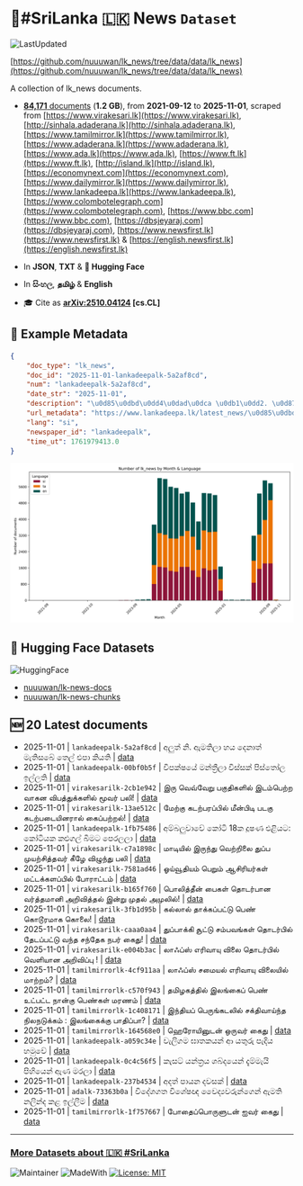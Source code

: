 # 📄#SriLanka 🇱🇰 News `Dataset`

![LastUpdated](https://img.shields.io/badge/last_updated-2025--11--01_12:22:37-green)

[https://github.com/nuuuwan/lk_news/tree/data/data/lk_news](https://github.com/nuuuwan/lk_news/tree/data/data/lk_news)

A collection of lk_news documents.

- [**84,171** documents](https://github.com/nuuuwan/lk_news/tree/data/data/lk_news) (**1.2 GB**), from **2021-09-12** to **2025-11-01**, scraped from [https://www.virakesari.lk](https://www.virakesari.lk), [http://sinhala.adaderana.lk](http://sinhala.adaderana.lk), [https://www.tamilmirror.lk](https://www.tamilmirror.lk), [https://www.adaderana.lk](https://www.adaderana.lk), [https://www.ada.lk](https://www.ada.lk), [https://www.ft.lk](https://www.ft.lk), [http://island.lk](http://island.lk), [https://economynext.com](https://economynext.com), [https://www.dailymirror.lk](https://www.dailymirror.lk), [https://www.lankadeepa.lk](https://www.lankadeepa.lk), [https://www.colombotelegraph.com](https://www.colombotelegraph.com), [https://www.bbc.com](https://www.bbc.com), [https://dbsjeyaraj.com](https://dbsjeyaraj.com), [https://www.newsfirst.lk](https://www.newsfirst.lk) & [https://english.newsfirst.lk](https://english.newsfirst.lk)

- In **JSON**, **TXT** & **🤗 Hugging Face**

- In **සිංහල**, **தமிழ்** & **English**

- 🎓 Cite as **[arXiv:2510.04124](https://arxiv.org/abs/2510.04124) [cs.CL]**

## 📝 Example Metadata

```json
{
    "doc_type": "lk_news",
    "doc_id": "2025-11-01-lankadeepalk-5a2af8cd",
    "num": "lankadeepalk-5a2af8cd",
    "date_str": "2025-11-01",
    "description": "\u0d85\u0dbd\u0dd4\u0dad\u0dca \u0db1\u0dd2. \u0d87\u0db8\u0dad\u0dd2\u0dbd\u0dcf \u0dc4\u0dba \u0daf\u0dd9\u0db1\u0dcf\u0dad\u0dca  \u0db8\u0dd0\u0dad\u0dd2\u0dc3\u0db6\u0dda \u0dad\u0dd9\u0dbd\u0dca \u0d91\u0db4\u0dcf \u0d9a\u0dd2\u0dba\u0dad\u0dd2",
    "url_metadata": "https://www.lankadeepa.lk/latest_news/\u0d85\u0dbd\u0dad-\u0db1-\u0d87\u0db8\u0dad\u0dbd-\u0dc4\u0dba-\u0daf\u0db1\u0dad-\u0db8\u0dad\u0dc3\u0db6-\u0dad\u0dbd-\u0d91\u0db4-\u0d9a\u0dba\u0dad/1-682475",
    "lang": "si",
    "newspaper_id": "lankadeepalk",
    "time_ut": 1761979413.0
}
```

![Chart](https://raw.githubusercontent.com/nuuuwan/lk_news/refs/heads/data/data/lk_news/docs_by_month_and_lang.png)

## 🤗 Hugging Face Datasets

![HuggingFace](https://img.shields.io/badge/-HuggingFace-FDEE21?style=for-the-badge&logo=HuggingFace)

- [nuuuwan/lk-news-docs](https://huggingface.co/datasets/nuuuwan/lk-news-docs)
- [nuuuwan/lk-news-chunks](https://huggingface.co/datasets/nuuuwan/lk-news-chunks)

## 🆕 20 Latest documents

- 2025-11-01 | `lankadeepalk-5a2af8cd` | අලුත් නි. ඇමතිලා හය දෙනාත්  මැතිසබේ තෙල් එපා කියති | [data](https://github.com/nuuuwan/lk_news/tree/data/data/lk_news/2020s/2025/2025-11-01-lankadeepalk-5a2af8cd)
- 2025-11-01 | `lankadeepalk-00bf0b5f` | විපක්ෂයේ මන්ත්‍රීලා  විස්සක් පිස්තෝල ඉල්ලති | [data](https://github.com/nuuuwan/lk_news/tree/data/data/lk_news/2020s/2025/2025-11-01-lankadeepalk-00bf0b5f)
- 2025-11-01 | `virakesarilk-2cb1e942` | இரு வெவ்வேறு பகுதிகளில் இடம்பெற்ற வாகன விபத்துக்களில் மூவர் பலி! | [data](https://github.com/nuuuwan/lk_news/tree/data/data/lk_news/2020s/2025/2025-11-01-virakesarilk-2cb1e942)
- 2025-11-01 | `virakesarilk-13ae512c` | மேற்கு கடற்பரப்பில் மீன்பிடி படகு கடற்படையினரால்  கைப்பற்றல்! | [data](https://github.com/nuuuwan/lk_news/tree/data/data/lk_news/2020s/2025/2025-11-01-virakesarilk-13ae512c)
- 2025-11-01 | `lankadeepalk-1fb75486` | අම්බලුවාවේ කෝටි 18ක දූෂණ එළියට: කෝටියක කළුගල් බිමට පෙරලලා | [data](https://github.com/nuuuwan/lk_news/tree/data/data/lk_news/2020s/2025/2025-11-01-lankadeepalk-1fb75486)
- 2025-11-01 | `virakesarilk-c7a1898c` | மாடியில் இருந்து வெற்றிலை துப்ப முயற்சித்தவர் கீழே விழுந்து பலி | [data](https://github.com/nuuuwan/lk_news/tree/data/data/lk_news/2020s/2025/2025-11-01-virakesarilk-c7a1898c)
- 2025-11-01 | `virakesarilk-7581ad46` | ஓய்வூதியம் பெறும் ஆசிரியர்கள் மட்டக்களப்பில் போராட்டம் | [data](https://github.com/nuuuwan/lk_news/tree/data/data/lk_news/2020s/2025/2025-11-01-virakesarilk-7581ad46)
- 2025-11-01 | `virakesarilk-b165f760` | பொலித்தீன் பைகள் தொடர்பான வர்த்தமானி அறிவித்தல் இன்று முதல் அமுலில்! | [data](https://github.com/nuuuwan/lk_news/tree/data/data/lk_news/2020s/2025/2025-11-01-virakesarilk-b165f760)
- 2025-11-01 | `virakesarilk-3fb1d95b` | கல்லால் தாக்கப்பட்டு பெண் கொடூரமாக கொலை! | [data](https://github.com/nuuuwan/lk_news/tree/data/data/lk_news/2020s/2025/2025-11-01-virakesarilk-3fb1d95b)
- 2025-11-01 | `virakesarilk-caaa0aa4` | துப்பாக்கி சூட்டு சம்பவங்கள் தொடர்பில்  தேடப்பட்டு வந்த சந்தேக நபர் கைது! | [data](https://github.com/nuuuwan/lk_news/tree/data/data/lk_news/2020s/2025/2025-11-01-virakesarilk-caaa0aa4)
- 2025-11-01 | `virakesarilk-e004b3ac` | லாஃப்ஸ் எரிவாயு விலை தொடர்பில் வெளியான அறிவிப்பு ! | [data](https://github.com/nuuuwan/lk_news/tree/data/data/lk_news/2020s/2025/2025-11-01-virakesarilk-e004b3ac)
- 2025-11-01 | `tamilmirrorlk-4cf911aa` | லாஃப்ஸ் சமையல் எரிவாயு விலையில் மாற்றம்? | [data](https://github.com/nuuuwan/lk_news/tree/data/data/lk_news/2020s/2025/2025-11-01-tamilmirrorlk-4cf911aa)
- 2025-11-01 | `tamilmirrorlk-c570f943` | தமிழகத்தில் இலங்கைப் பெண் உட்பட்ட நான்கு பெண்கள் மரணம் | [data](https://github.com/nuuuwan/lk_news/tree/data/data/lk_news/2020s/2025/2025-11-01-tamilmirrorlk-c570f943)
- 2025-11-01 | `tamilmirrorlk-1c408171` | இந்தியப் பெருங்கடலில் சக்திவாய்ந்த நிலநடுக்கம் : இலங்கைக்கு பாதிப்பா? | [data](https://github.com/nuuuwan/lk_news/tree/data/data/lk_news/2020s/2025/2025-11-01-tamilmirrorlk-1c408171)
- 2025-11-01 | `tamilmirrorlk-164568e0` | ஹெரோயினுடன் ஒருவர் கைது | [data](https://github.com/nuuuwan/lk_news/tree/data/data/lk_news/2020s/2025/2025-11-01-tamilmirrorlk-164568e0)
- 2025-11-01 | `lankadeepalk-a059c34e` | වැලිගම ඝාතකයන් ආ යතුරු පැදිය හමුවේ | [data](https://github.com/nuuuwan/lk_news/tree/data/data/lk_news/2020s/2025/2025-11-01-lankadeepalk-a059c34e)
- 2025-11-01 | `lankadeepalk-0c4c56f5` | කැසට් යන්ත්‍රය ශබ්දයෙන් දැම්මැයි පිහියෙන් ඇණ මරලා | [data](https://github.com/nuuuwan/lk_news/tree/data/data/lk_news/2020s/2025/2025-11-01-lankadeepalk-0c4c56f5)
- 2025-11-01 | `lankadeepalk-237b4534` | අදත් පායන දවසක් | [data](https://github.com/nuuuwan/lk_news/tree/data/data/lk_news/2020s/2025/2025-11-01-lankadeepalk-237b4534)
- 2025-11-01 | `adalk-73363b0a` | විදේශගත විශේෂඥ වෛද්‍යවරුන්ගෙන් ඇමති නලින්ද කළ ඉල්ලීම | [data](https://github.com/nuuuwan/lk_news/tree/data/data/lk_news/2020s/2025/2025-11-01-adalk-73363b0a)
- 2025-11-01 | `tamilmirrorlk-1f757667` | போதைப்பொருளுடன் ஐவர் கைது | [data](https://github.com/nuuuwan/lk_news/tree/data/data/lk_news/2020s/2025/2025-11-01-tamilmirrorlk-1f757667)

---

### [More Datasets about 🇱🇰 #SriLanka](https://github.com/nuuuwan/lk_datasets)

![Maintainer](https://img.shields.io/badge/maintainer-nuuuwan-red)
![MadeWith](https://img.shields.io/badge/made_with-python-blue)
[![License: MIT](https://img.shields.io/badge/License-MIT-yellow.svg)](https://opensource.org/licenses/MIT)
